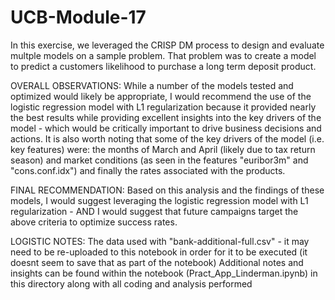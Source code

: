 # UCB-Module-17

In this exercise, we leveraged the CRISP DM process to design and evaluate multple models on a sample problem.  That problem was to create a model to predict a customers likelihood to purchase a long term deposit product.

OVERALL OBSERVATIONS:
While a number of the models tested and optimized would likely be appropriate, I would recommend the use of the logistic regression model with L1 regularization because it provided nearly the best results while providing excellent insights into the key drivers of the model - which would
be critically important to drive business decisions and actions.
It is also worth noting that some of the key drivers of the model (i.e. key features) were:  the months of March and April (likely due to tax return season) and market conditions (as seen in the features "euribor3m" and "cons.conf.idx") and finally the rates associated with the products.

FINAL RECOMMENDATION:
Based on this analysis and the findings of these models, I would suggest leveraging the logistic regression model with L1 regularization - AND I would suggest that future campaigns target the above criteria to optimize success rates.

LOGISTIC NOTES:
The data used with "bank-additional-full.csv" - it may need to be re-uploaded to this notebook in order for it to be executed (it doesnt seem to save that as part of the notebook)
Additional notes and insights can be found within the notebook (Pract_App_Linderman.ipynb) in this directory along with all coding and analysis performed
